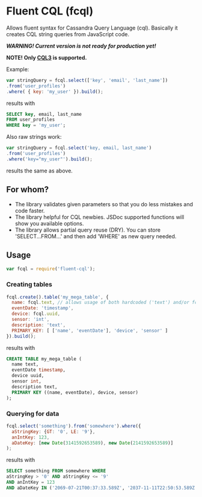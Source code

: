 Fluent CQL (fcql)
====

Allows fluent syntax for Cassandra Query Language (cql). Basically it creates CQL string queries from JavaScript code.

***WARNING! Current version is not ready for production yet!***

**NOTE! Only [CQL3](http://cassandra.apache.org/doc/cql3/CQL.html#createKeyspaceStmt) is supported.**

Example:
```js
var stringQuery = fcql.select(['key', 'email', 'last_name'])
.from('user_profiles')
.where( { key: 'my_user' }).build();
```
results with
```sql
SELECT key, email, last_name
FROM user_profiles
WHERE key = 'my_user';
```

Also raw strings work:
```js
var stringQuery = fcql.select('key, email, last_name')
.from('user_profiles')
.where('key="my_user"').build();
```
results the same as above.

## For whom?
* The library validates given parameters so that you do less mistakes and code faster.
* The library helpful for CQL newbies. JSDoc supported functions will show you available options.
* The library allows partial query reuse (DRY). You can store 'SELECT...FROM...' and then add 'WHERE' as new query needed.

## Usage
```js
var fcql = require('fluent-cql');
```
### Creating tables
```js
fcql.create().table('my_mega_table', {
  name: fcql.text, // allows usage of both hardcoded ('text') and/or fcql-provided CQL types
  eventDate: 'timestamp',
  device: fcql.uuid,
  sensor: 'int',
  description: 'text',
  PRIMARY_KEY: [ ['name', 'eventDate'], 'device', 'sensor' ]
}).build();
```
results with
```sql
CREATE TABLE my_mega_table (
  name text,
  eventDate timestamp,
  device uuid,
  sensor int,
  description text,
  PRIMARY KEY ((name, eventDate), device, sensor)
);
```
### Querying for data
```js
fcql.select('something').from('somewhere').where({
  aStringKey: {GT: '0', LE: '9'},
  anIntKey: 123,
  aDateKey: [new Date(3141592653589), new Date(2141592653589)]
);
```
results with
```sql
SELECT something FROM somewhere WHERE 
aStringKey > '0' AND aStringKey <= '9' 
AND anIntKey = 123 
AND aDateKey IN ('2069-07-21T00:37:33.589Z', '2037-11-11T22:50:53.589Z');
```
